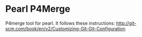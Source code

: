 Pearl P4Merge
===========

P4merge tool for pearl. It follows these instructions:
http://git-scm.com/book/en/v2/Customizing-Git-Git-Configuration
